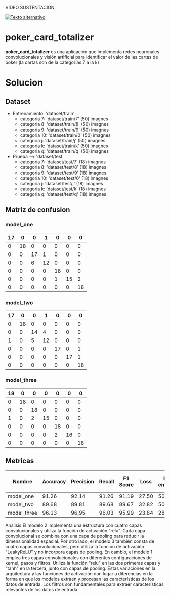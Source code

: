 VIDEO SUSTENTACION


[![Texto alternativo](https://img.youtube.com/vi/SWQEl9pLvOs/0.jpg)](https://www.youtube.com/watch?v=SWQEl9pLvOs)


# poker_card_totalizer
**poker_card_totalizer** es una aplicación que implementa redes neuronales convolucionales y visión artificial para identificar el valor de las cartas de poker (la cartas son de la categorías 7 a la k)

# Solucion

## Dataset
- Entrenamiento: 'dataset/train'
  - categoria 7: 'dataset/train/7' (50) imagnes
  - categoria 8: 'dataset/train/8' (50) imagnes
  - categoria 9: 'dataset/train/9' (50) imagnes
  - categoria 10: 'dataset/train/0' (50) imagnes
  - categoria j: 'dataset/train/j' (50) imagnes
  - categoria k: 'dataset/train/k' (50) imagnes
  - categoria q: 'dataset/train/q' (50) imagnes
- Prueba --> 'dataset/test'
  - categoria 7: 'dataset/test/7' (18) imagnes
  - categoria 8: 'dataset/test/8' (18) imagnes
  - categoria 9: 'dataset/test/9' (18) imagnes
  - categoria 10: 'dataset/test/0' (18) imagnes
  - categoria j: 'dataset/test/j' (18) imagnes
  - categoria k: 'dataset/test/k' (18) imagnes
  - categoria q: 'dataset/test/q' (18) imagnes

## Matriz de confusion
### model_one

| 17 |  0 |  0 |  1 |  0 |  0 |  0 |
|----|----|----|----|----|----|----|
|  0 | 18 |  0 |  0 |  0 |  0 |  0 |
|  0 |  0 | 17 |  1 |  0 |  0 |  0 |
|  0 |  0 |  6 | 12 |  0 |  0 |  0 |
|  0 |  0 |  0 |  0 | 18 |  0 |  0 |
|  0 |  0 |  0 |  0 |  1 | 15 |  2 |
|  0 |  0 |  0 |  0 |  0 |  0 | 18 |

### model_two

| 17 |  0 |  0 |  1 |  0 |  0 |  0 |
|----|----|----|----|----|----|----|
|  0 | 18 |  0 |  0 |  0 |  0 |  0 |
|  0 |  0 | 14 |  4 |  0 |  0 |  0 |
|  1 |  0 |  5 | 12 |  0 |  0 |  0 |
|  0 |  0 |  0 |  0 | 17 |  0 |  1 |
|  0 |  0 |  0 |  0 |  0 | 17 |  1 |
|  0 |  0 |  0 |  0 |  0 |  0 | 18 |

### model_three

| 18 |  0 |  0 |  0 |  0 |  0 |  0 |
|----|----|----|----|----|----|----|
|  0 | 18 |  0 |  0 |  0 |  0 |  0 |
|  0 |  0 | 18 |  0 |  0 |  0 |  0 |
|  1 |  0 |  2 | 15 |  0 |  0 |  0 |
|  0 |  0 |  0 |  0 | 18 |  0 |  0 |
|  0 |  0 |  0 |  0 |  2 | 16 |  0 |
|  0 |  0 |  0 |  0 |  0 |  0 | 18 |


## Metricas
| Nombre | Accuracy | Precision | Recall | F1 Score | Loss | Epocas de entrenamiento | Tiempo de respuesta |
|--------|----------|-----------|--------|----------|------|-------------------------|---------------------|
| model_one | 91.26 | 92.14     | 91.26  | 91.19    | 27.50| 50                      |           **        |
| model_two | 89.68 | 89.81     | 89.68  | 89.67    | 32.82| 50                      |            **       |
| model_three| 96.13| 96,95     | 96.03  | 95.99    | 23.84| 28                      |           **        |

Analisis 
El modelo 2 implementa una estructura con cuatro capas convolucionales y utiliza la función de activación "relu". Cada capa convolucional se combina con una capa de pooling para reducir la dimensionalidad espacial. Por otro lado, el modelo 3 también consta de cuatro capas convolucionales, pero utiliza la función de activación "LeakyReLU" y no incorpora capas de pooling. En cambio, el modelo 1 emplea tres capas convolucionales con diferentes configuraciones de kernel, pasos y filtros. Utiliza la función "relu" en las dos primeras capas y "tanh" en la tercera, junto con capas de pooling. Estas variaciones en la arquitectura y las funciones de activación dan lugar a diferencias en la forma en que los modelos extraen y procesan las características de los datos de entrada.
Los filtros son fundamentales para extraer características relevantes de los datos de entrada
